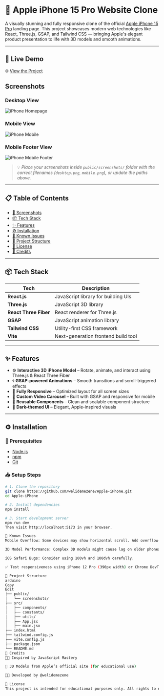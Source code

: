 # 🍎 Apple iPhone 15 Pro Website Clone

A visually stunning and fully responsive clone of the official [Apple iPhone 15 Pro](https://www.apple.com/iphone-15-pro/) landing page. This project showcases modern web technologies like React, Three.js, GSAP, and Tailwind CSS — bringing Apple's elegant product presentation to life with 3D models and smooth animations.

---

## 🔗 Live Demo

🌐 [View the Project](https://apple-i-phone-six.vercel.app/)

## Screenshots

### Desktop View
![iPhone Homepage](.public/assets/images/iphonehomepage.png)

### Mobile View
![iPhone Mobile](.public/assets/image/iphonemobile.png)

### Mobile Footer View
![iPhone Mobile Footer](.public/assets/image/iphonemobilefooter.png)

> 💡 *Place your screenshots inside `public/screenshots/` folder with the correct filenames (`desktop.png`, `mobile.png`), or update the paths above.*

---

## 📋 Table of Contents

- [📸 Screenshots](#-screenshots)
- [📦 Tech Stack](#-tech-stack)
- [✨ Features](#-features)
- [⚙️ Installation](#️-installation)
- [🚧 Known Issues](#-known-issues)
- [📂 Project Structure](#-project-structure)
- [📜 License](#-license)
- [📣 Credits](#-credits)

---

## 📦 Tech Stack

| Tech | Description |
|------|-------------|
| **React.js** | JavaScript library for building UIs |
| **Three.js** | JavaScript 3D library |
| **React Three Fiber** | React renderer for Three.js |
| **GSAP** | JavaScript animation library |
| **Tailwind CSS** | Utility-first CSS framework |
| **Vite** | Next-generation frontend build tool |

---

## ✨ Features

- ⚙️ **Interactive 3D iPhone Model** – Rotate, animate, and interact using Three.js & React Three Fiber
- 🌀 **GSAP-powered Animations** – Smooth transitions and scroll-triggered effects
- 📱 **Fully Responsive** – Optimized layout for all screen sizes
- 🎥 **Custom Video Carousel** – Built with GSAP and responsive for mobile
- 🧩 **Reusable Components** – Clean and scalable component structure
- 🌙 **Dark-themed UI** – Elegant, Apple-inspired visuals

---

## ⚙️ Installation

### 📌 Prerequisites

- [Node.js](https://nodejs.org/)
- [npm](https://www.npmjs.com/)
- [Git](https://git-scm.com/)

### 📥 Setup Steps

```bash
# 1. Clone the repository
git clone https://github.com/welidemezene/Apple-iPhone.git
cd Apple-iPhone

# 2. Install dependencies
npm install

# 3. Start development server
npm run dev
Then visit http://localhost:5173 in your browser.

🚧 Known Issues
Mobile Overflow: Some devices may show horizontal scroll. Add overflow-x: hidden and use max-w-screen classes.

3D Model Performance: Complex 3D models might cause lag on older phones.

iOS Safari Bugs: Consider using 100vh and 100dvh carefully.

✅ Test responsiveness using iPhone 12 Pro (390px width) or Chrome DevTools device toolbar.

📂 Project Structure
arduino
Copy
Edit
├── public/
│   └── screenshots/
├── src/
│   ├── components/
│   ├── constants/
│   ├── utils/
│   ├── App.jsx
│   ├── main.jsx
├── index.html
├── tailwind.config.js
├── vite.config.js
├── package.json
└── README.md
📣 Credits
👨‍🏫 Inspired by JavaScript Mastery

🎨 3D Models from Apple’s official site (for educational use)

👨‍💻 Developed by @welidemezene

📜 License
This project is intended for educational purposes only. All rights to original designs and models belong to Apple Inc.
